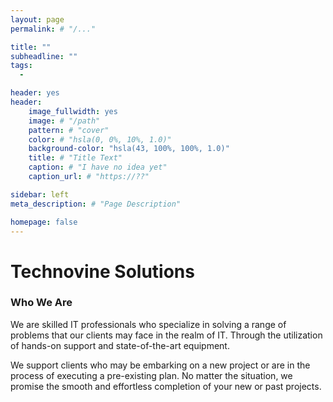 ```yaml
---
layout: page
permalink: # "/..."

title: ""
subheadline: ""
tags:
  - 

header: yes
header:
    image_fullwidth: yes
    image: # "/path"
    pattern: # "cover"
    color: # "hsla(0, 0%, 10%, 1.0)"
    background-color: "hsla(43, 100%, 100%, 1.0)"
    title: # "Title Text"
    caption: # "I have no idea yet"
    caption_url: # "https://??"

sidebar: left
meta_description: # "Page Description"

homepage: false
---
```



# Technovine Solutions



### Who We Are

We are skilled IT professionals who specialize in solving a range of problems 
that our clients may face in the realm of IT.
Through the utilization of hands-on support and state-of-the-art equipment.

We support clients who may be embarking on a new project or are in the process of executing a pre-existing plan. No matter the situation, we promise the smooth and effortless completion of your new or past projects.